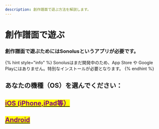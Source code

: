 ```yaml
---
description: 創作譜面で遊ぶ方法を解説します。
---
```


# 創作譜面で遊ぶ

### 創作譜面で遊ぶためにはSonolusというアプリが必要です。

{% hint style="info" %}
Sonolusはまだ開発中のため、App Store や Google Playにはありません。特別なインストールが必要となります。
{% endhint %}

## あなたの機種（OS）を選んでください：

## <mark style="color:purple;"></mark>[<mark style="color:purple;">iOS (iPhone,iPad等）</mark>](iosnisonoluswoinsutrusuru.md#pasokon-winmac-hatteimasuka)<mark style="color:purple;"></mark>

## <mark style="color:purple;"></mark>[<mark style="color:purple;">Android</mark>](androidnisonoluswoinsutrusuru.md)<mark style="color:purple;"></mark>
